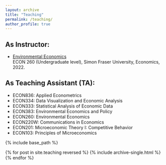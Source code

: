 ```yaml
---
layout: archive
title: "Teaching"
permalink: /teaching/
author_profile: true
---
```


## **As Instructor:**

* [Environmental Economics](http://www.sfu.ca/outlines.html?2022/summer/econ/260/d100) <br />
  ECON 260 (Undergraduate level), Simon Fraser University, Economics, 2022.


## **As Teaching Assistant (TA):**
* ECON836: Applied Econometrics 
* ECON334: Data Visualization and Economic Analysis
* ECON333: Statistical Analysis of Economic Data
* ECON383: Environmental Economics and Policy
* ECON260: Environmental Economics
* ECON220W: Communications in Economics
* ECON201: Microeconomic Theory I: Competitive Behavior  
* ECON103: Principles of Microeconomics

{% include base_path %}

{% for post in site.teaching reversed %}
  {% include archive-single.html %}
{% endfor %}
